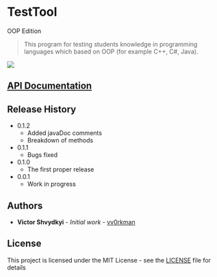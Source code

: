 # TestTool
OOP Edition
> This program for testing students knowledge in programming languages which based on OOP (for example C++, C#, Java).

![](https://github.com/vv0rkman/TestTool/blob/master/Preview.png)

## [API Documentation](https://vv0rkman.github.io/TestTool/)

## Release History
* 0.1.2
    * Added javaDoc comments
    * Breakdown of methods
* 0.1.1
    * Bugs fixed
* 0.1.0
    * The first proper release
* 0.0.1
    * Work in progress

## Authors

* **Victor Shvydkyi** - *Initial work* - [vv0rkman](https://github.com/vv0rkman)

## License

This project is licensed under the MIT License - see the [LICENSE](https://github.com/vv0rkman/TestTool/blob/master/LICENSE) file for details
